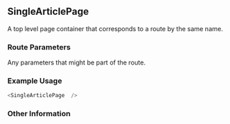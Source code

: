 ## SingleArticlePage
A top level page container that corresponds to a route by the same name.

### Route Parameters
Any parameters that might be part of the route.

### Example Usage

```js
<SingleArticlePage  />
```


### Other Information
